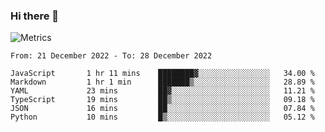 ### Hi there 👋

![Metrics](https://github.com/radoapx/radoapx/blob/main/github-metrics.svg)

<!--START_SECTION:waka-->

```text
From: 21 December 2022 - To: 28 December 2022

JavaScript       1 hr 11 mins    ████████▓░░░░░░░░░░░░░░░░   34.00 %
Markdown         1 hr 1 min      ███████▒░░░░░░░░░░░░░░░░░   28.89 %
YAML             23 mins         ██▓░░░░░░░░░░░░░░░░░░░░░░   11.21 %
TypeScript       19 mins         ██▒░░░░░░░░░░░░░░░░░░░░░░   09.18 %
JSON             16 mins         ██░░░░░░░░░░░░░░░░░░░░░░░   07.84 %
Python           10 mins         █▒░░░░░░░░░░░░░░░░░░░░░░░   05.12 %
```

<!--END_SECTION:waka-->

<!--
**radoapx/radoapx** is a ✨ _special_ ✨ repository because its `README.md` (this file) appears on your GitHub profile.

Here are some ideas to get you started:

- 🔭 I’m currently working on ...
- 🌱 I’m currently learning ...
- 👯 I’m looking to collaborate on ...
- 🤔 I’m looking for help with ...
- 💬 Ask me about ...
- 📫 How to reach me: ...
- 😄 Pronouns: ...
- ⚡ Fun fact: ...
-->
